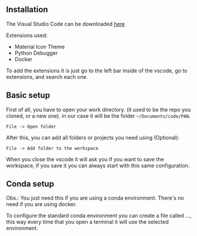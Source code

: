 ## Installation

The Visual Studio Code can be downloaded [here](https://code.visualstudio.com/)

Extensions used:
- Material Icon Theme
- Python Debugger
- Docker

To add the extensions it is just go to the left bar inside of the vscode, go to extensions, and search each one.

## Basic setup

First of all, you have to open your work directory. (it used to be the repo you cloned, or a new one). in our case it will be the folder `~/Documents/code/PAN`.
```
File -> Open folder
```
After this, you can add all folders or projects you need using (Optional):
```
File -> Add folder to the workspace
```
When you close the vscode it will ask you if you want to save the workspace, if you save it you can always start with this same configuration.

## Conda setup

Obs.: You just need this if you are using a conda environment. There's no need if you are using docker.

To configure the standard conda environment you can create a file called ..., this way every time that you open a terminal it will use the selected environment.
